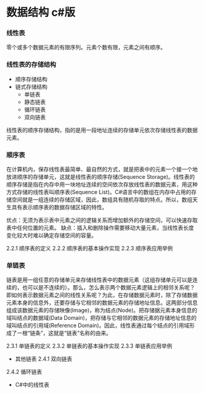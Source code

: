 # 数据结构 c#版

### 线性表
零个或多个数据元素的有限序列。元素个数有限，元素之间有顺序。

### 线性表的存储结构
- 顺序存储结构
- 链式存储结构
  - 单链表
  - 静态链表
  - 循环链表
  - 双向链表

线性表的顺序存储结构，指的是用一段地址连续的存储单元依次存储线性表的数据元素。


### 顺序表
在计算机内，保存线性表最简单、最自然的方式，就是把表中的元素一个接一个地放进顺序的存储单元，这就是线性表的顺序存储(Sequence Storage)。线性表的顺序存储是指在内存中用一块地址连续的空间依次存放线性表的数据元素，用这种方式存储的线性表叫顺序表(Sequence List)。C#语言中的数组在内存中占用的存储空间就是一组连续的存储区域，因此，数组具有随机存取的特点。所以，数组天生具有表示顺序表的数据存储区域的特性。

优点：无须为表示表中元素之间的逻辑关系而增加额外的存储空间，可以快速存取表中任何位置的元素。
缺点：插入和删除操作需要移动大量元素，当线性表长度变化较大时难以确定存储空间的容量。

2.2.1 顺序表的定义
2.2.2 顺序表的基本操作实现
2.2.3 顺序表应用举例

### 单链表
链表是用一组任意的存储单元来存储线性表中的数据元素（这组存储单元可以是连续的，也可以是不连续的）。那么，怎么表示两个数据元素逻辑上的相邻关系呢？即如何表示数据元素之间的线性关系呢？为此，在存储数据元素时，除了存储数据元素本身的信息外，还要存储与它相邻的数据元素的存储地址信息。这两部分信息组成该数据元素的存储映像(Image)，称为结点(Node)。把存储据元素本身信息的域叫结点的数据域(Data Domain)，把存储与它相邻的数据元素的存储地址信息的域叫结点的引用域(Reference Domain)。因此，线性表通过每个结点的引用域形成了一根“链条”，这就是“链表”名称的由来。


2.3.1 单链表的定义
2.3.2 单链表的基本操作实现
2.3.3 单链表应用举例
- 其他链表
2.4.1 双向链表

2.4.2 循环链表

- C#中的线性表

